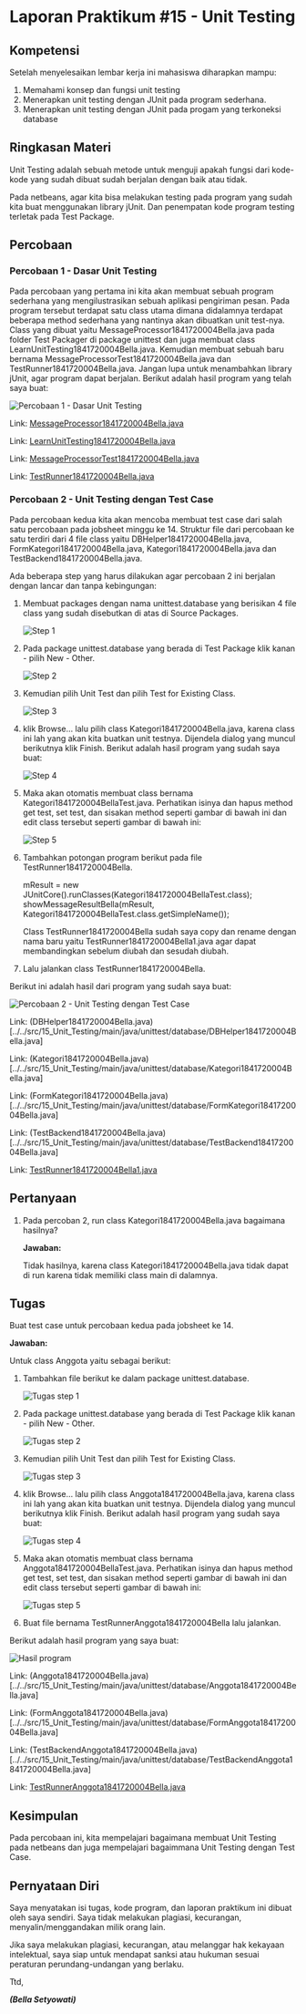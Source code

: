 # Laporan Praktikum #15 - Unit Testing

## Kompetensi
Setelah menyelesaikan lembar kerja ini mahasiswa diharapkan mampu:
1. Memahami konsep dan fungsi unit testing
2. Menerapkan unit testing dengan JUnit pada program sederhana.
3. Menerapkan unit testing dengan JUnit pada progam yang terkoneksi database

## Ringkasan Materi
Unit Testing adalah sebuah metode untuk menguji apakah fungsi dari kode-kode yang sudah dibuat sudah berjalan dengan baik atau tidak.

Pada netbeans, agar kita bisa melakukan testing pada program yang sudah kita buat menggunakan library jUnit. Dan penempatan kode program testing terletak pada Test Package.

## Percobaan
### Percobaan 1 - Dasar Unit Testing

Pada percobaan yang pertama ini kita akan membuat sebuah program sederhana yang mengilustrasikan sebuah aplikasi pengiriman pesan. Pada program tersebut terdapat satu class utama dimana didalamnya terdapat beberapa method sederhana yang nantinya akan dibuatkan unit test-nya. Class yang dibuat yaitu MessageProcessor1841720004Bella.java pada folder Test Packager di package unittest dan juga membuat class LearnUnitTesting1841720004Bella.java. Kemudian membuat sebuah baru bernama MessageProcessorTest1841720004Bella.java dan TestRunner1841720004Bella.java. Jangan lupa untuk menambahkan library jUnit, agar program dapat berjalan. Berikut adalah hasil program yang telah saya buat:

![Percobaan 1 - Dasar Unit Testing](../../docs/15_Unit_Testing/img/percobaan1.png)

Link: [MessageProcessor1841720004Bella.java](../../src/15_Unit_Testing/test/java/unittest/MessageProcessor1841720004Bella.java)

Link: [LearnUnitTesting1841720004Bella.java](../../src/15_Unit_Testing/test/java/unittest/LearnUnitTesting1841720004Bella.java)

Link: [MessageProcessorTest1841720004Bella.java](../../src/15_Unit_Testing/test/java/unittest/MessageProcessorTest1841720004Bella.java)

Link: [TestRunner1841720004Bella.java](../../src/15_Unit_Testing/test/java/unittest/TestRunner1841720004Bella.java)

### Percobaan 2 - Unit Testing dengan Test Case

Pada percobaan kedua kita akan mencoba membuat test case dari salah satu percobaan pada jobsheet minggu ke 14. Struktur file dari percobaan ke satu terdiri dari 4 file class yaitu DBHelper1841720004Bella.java, FormKategori1841720004Bella.java, Kategori1841720004Bella.java dan TestBackend1841720004Bella.java. 

Ada beberapa step yang harus dilakukan agar percobaan 2 ini berjalan dengan lancar dan tanpa kebingungan:

1. Membuat packages dengan nama unittest.database yang berisikan  4 file class yang sudah disebutkan di atas di Source Packages.

    ![Step 1](../../docs/15_Unit_Testing/img/step1.png)

2. Pada package unittest.database yang berada di Test Package klik kanan - pilih New - Other.

    ![Step 2](../../docs/15_Unit_Testing/img/step2.png)

3. Kemudian pilih Unit Test dan pilih Test for Existing Class. 

    ![Step 3](../../docs/15_Unit_Testing/img/step3.png)

4. klik Browse… lalu pilih class Kategori1841720004Bella.java, karena class ini lah yang akan kita buatkan unit testnya. Dijendela dialog yang muncul berikutnya klik Finish. Berikut adalah hasil program yang sudah saya buat:

    ![Step 4](../../docs/15_Unit_Testing/img/step4.png)

5. Maka akan otomatis membuat class bernama Kategori1841720004BellaTest.java. Perhatikan isinya dan hapus method get test, set test, dan sisakan method seperti gambar di bawah ini dan edit class tersebut seperti gambar di bawah ini:

    ![Step 5](../../docs/15_Unit_Testing/img/step5.png)

6. Tambahkan potongan program berikut pada file TestRunner1841720004Bella.

    mResult = new JUnitCore().runClasses(Kategori1841720004BellaTest.class);
    showMessageResultBella(mResult, Kategori1841720004BellaTest.class.getSimpleName());

    Class TestRunner1841720004Bella sudah saya copy dan rename dengan nama baru yaitu TestRunner1841720004Bella1.java agar dapat membandingkan sebelum diubah dan sesudah diubah.

7. Lalu jalankan class TestRunner1841720004Bella.

Berikut ini adalah hasil dari program yang sudah saya buat:

![Percobaan 2 - Unit Testing dengan Test Case](../../docs/15_Unit_Testing/img/percobaan2.png)

Link: (DBHelper1841720004Bella.java)[../../src/15_Unit_Testing/main/java/unittest/database/DBHelper1841720004Bella.java]

Link: (Kategori1841720004Bella.java)[../../src/15_Unit_Testing/main/java/unittest/database/Kategori1841720004Bella.java]

Link: (FormKategori1841720004Bella.java)[../../src/15_Unit_Testing/main/java/unittest/database/FormKategori1841720004Bella.java]

Link: (TestBackend1841720004Bella.java)[../../src/15_Unit_Testing/main/java/unittest/database/TestBackend1841720004Bella.java]

Link: [TestRunner1841720004Bella1.java](../../src/15_Unit_Testing/test/java/unittest/TestRunner1841720004Bella1.java)

## Pertanyaan
1. Pada percoban 2, run class Kategori1841720004Bella.java bagaimana hasilnya?

    **Jawaban:**

    Tidak hasilnya, karena class Kategori1841720004Bella.java tidak dapat di run karena tidak memiliki class main di dalamnya.

## Tugas
Buat test case untuk percobaan kedua pada jobsheet ke 14.

**Jawaban:**

Untuk class Anggota yaitu sebagai berikut:

1. Tambahkan file berikut ke dalam package unittest.database.

    ![Tugas step 1](../../docs/15_Unit_Testing/img/steptugas1.png)

2. Pada package unittest.database yang berada di Test Package klik kanan - pilih New - Other.

    ![Tugas step 2](../../docs/15_Unit_Testing/img/steptugas2.png)

3. Kemudian pilih Unit Test dan pilih Test for Existing Class.

    ![Tugas step 3](../../docs/15_Unit_Testing/img/step3.png)

4. klik Browse… lalu pilih class Anggota1841720004Bella.java, karena class ini lah yang akan kita buatkan unit testnya. Dijendela dialog yang muncul berikutnya klik Finish. Berikut adalah hasil program yang sudah saya buat:

    ![Tugas step 4](../../docs/15_Unit_Testing/img/steptugas4.png)

5. Maka akan otomatis membuat class bernama Anggota1841720004BellaTest.java. Perhatikan isinya dan hapus method get test, set test, dan sisakan method seperti gambar di bawah ini dan edit class tersebut seperti gambar di bawah ini:

    ![Tugas step 5](../../docs/15_Unit_Testing/img/steptugas5.png)

6. Buat file bernama TestRunnerAnggota1841720004Bella lalu jalankan.

Berikut adalah hasil program yang saya buat:

![Hasil program](../../docs/15_Unit_Testing/img/hasiltugas.png)

Link: (Anggota1841720004Bella.java)[../../src/15_Unit_Testing/main/java/unittest/database/Anggota1841720004Bella.java]

Link: (FormAnggota1841720004Bella.java)[../../src/15_Unit_Testing/main/java/unittest/database/FormAnggota1841720004Bella.java]

Link: (TestBackendAnggota1841720004Bella.java)[../../src/15_Unit_Testing/main/java/unittest/database/TestBackendAnggota1841720004Bella.java]

Link: [TestRunnerAnggota1841720004Bella.java](../../src/15_Unit_Testing/test/java/unittest/TestRunnerAnggota1841720004Bella.java) 

## Kesimpulan
Pada percobaan ini, kita mempelajari bagaimana membuat Unit Testing pada netbeans dan juga mempelajari bagaimmana Unit Testing dengan Test Case.

## Pernyataan Diri

Saya menyatakan isi tugas, kode program, dan laporan praktikum ini dibuat oleh saya sendiri. Saya tidak melakukan plagiasi, kecurangan, menyalin/menggandakan milik orang lain.

Jika saya melakukan plagiasi, kecurangan, atau melanggar hak kekayaan intelektual, saya siap untuk mendapat sanksi atau hukuman sesuai peraturan perundang-undangan yang berlaku.

Ttd,

_**(Bella Setyowati)**_